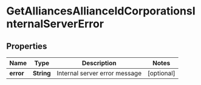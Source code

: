 
# GetAlliancesAllianceIdCorporationsInternalServerError

## Properties
Name | Type | Description | Notes
------------ | ------------- | ------------- | -------------
**error** | **String** | Internal server error message |  [optional]



